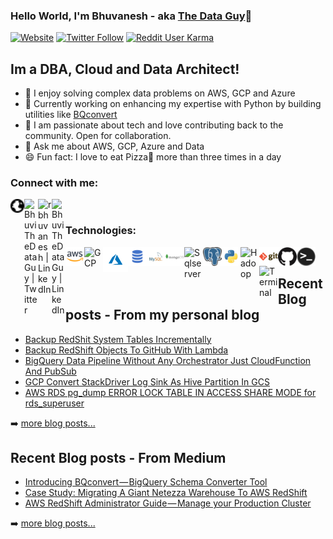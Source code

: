 ### Hello World, I'm Bhuvanesh - aka [The Data Guy](https://thedataguy.in)👋
[![Website](https://img.shields.io/website?label=TheDataGuy.IN&style=for-the-badge&up_message=UP&url=https%3A%2F%2Fthedataguy.in)](https://thedataguy.in)
[![Twitter Follow](https://img.shields.io/twitter/follow/BhuviTheDataGuy?color=%231DA1F2&label=Follow%20me%20on%20Twitter&logo=Twitter&style=for-the-badge)](https://twitter.com/BhuviTheDataGuy)
[![Reddit User Karma](https://img.shields.io/reddit/user-karma/combined/TheSQLadmin?label=Reddit%20Karma&logo=reddit&style=for-the-badge)](https://reddit.com/u/thesqladmin)

## Im a DBA, Cloud and Data Architect!

- 🔭 I enjoy solving complex data problems on AWS, GCP and Azure
- 🌱 Currently working on enhancing my expertise with Python by building utilities like [BQconvert](https://github.com/searceinc/BQconvert)
- 👯 I am passionate about tech and love contributing back to the community. Open for collaboration. 
- 💬 Ask me about AWS, GCP, Azure and Data
- 😄 Fun fact: I love to eat Pizza🍕 more than three times in a day

### Connect with me:

[<img align="left" alt="thedataguy.in" width="22px" src="https://raw.githubusercontent.com/iconic/open-iconic/master/svg/globe.svg" />](https://thedataguy.in)
[<img align="left" alt="BhuviTheDataGuy | Twitter" width="22px" src="https://cdn.jsdelivr.net/npm/simple-icons@v3/icons/twitter.svg" />](https://twitter.com/BhuviTheDataGuy)
[<img align="left" alt="rbhuvanesh | LinkedIn" width="22px" src="https://cdn.jsdelivr.net/npm/simple-icons@v3/icons/linkedin.svg" />](https://www.linkedin.com/in/rbhuvanesh/)
[<img align="left" alt="BhuviTheDataGuy | LinkedIn" width="22px" src="https://cdn.jsdelivr.net/npm/simple-icons@v3/icons/medium.svg" />](https://medium.com/@BhuviTheDataGuy)

<br />

### Technologies:

[<img align="left" alt="AWS" width="30px" src="https://raw.githubusercontent.com/github/explore/fbceb94436312b6dacde68d122a5b9c7d11f9524/topics/aws/aws.png" />]()
[<img align="left" alt="GCP" width="30px" src="https://seeklogo.com/images/G/google-cloud-logo-ADE788217F-seeklogo.com.png" />]()
[<img align="left" alt="Azure" width="40px" src="https://raw.githubusercontent.com/github/explore/80688e429a7d4ef2fca1e82350fe8e3517d3494d/topics/azure/azure.png" />]()
[<img align="left" alt="SQL" width="30px" src="https://raw.githubusercontent.com/github/explore/80688e429a7d4ef2fca1e82350fe8e3517d3494d/topics/sql/sql.png" />]()
[<img align="left" alt="MySQL" width="30px" src="https://raw.githubusercontent.com/github/explore/80688e429a7d4ef2fca1e82350fe8e3517d3494d/topics/mysql/mysql.png" />]()
[<img align="left" alt="MongoDB" width="30px" src="https://raw.githubusercontent.com/github/explore/80688e429a7d4ef2fca1e82350fe8e3517d3494d/topics/mongodb/mongodb.png" />]()
[<img align="left" alt="Sqlserver" width="30px" src="https://seeklogo.com/images/M/microsoft-sql-server-logo-96AF49E2B3-seeklogo.com.png" />]()
[<img align="left" alt="PostgreSQL" width="30px" src="https://raw.githubusercontent.com/github/explore/80688e429a7d4ef2fca1e82350fe8e3517d3494d/topics/postgresql/postgresql.png" />]()
[<img align="left" alt="Python" width="30px" src="https://raw.githubusercontent.com/github/explore/80688e429a7d4ef2fca1e82350fe8e3517d3494d/topics/python/python.png" />]()
[<img align="left" alt="Hadoop" width="30px" src="https://seeklogo.com/images/H/hadoop-logo-D36814CB84-seeklogo.com.png" />]()
[<img align="left" alt="Git" width="30px" src="https://raw.githubusercontent.com/github/explore/80688e429a7d4ef2fca1e82350fe8e3517d3494d/topics/git/git.png" />]()
[<img align="left" alt="GitHub" width="30px" src="https://raw.githubusercontent.com/github/explore/78df643247d429f6cc873026c0622819ad797942/topics/github/github.png" />]()
[<img align="left" alt="Terminal" width="30px" src="https://raw.githubusercontent.com/github/explore/80688e429a7d4ef2fca1e82350fe8e3517d3494d/topics/terminal/terminal.png" />]()
[<img align="left" alt="Terminal" width="30px" src="https://seeklogo.com/images/E/elasticsearch-logo-C75C4578EC-seeklogo.com.png" />]()

<br />

##  Recent Blog posts - From my personal blog
<!-- BLOG-POST-LIST:START -->
- [Backup RedShit System Tables Incrementally](https://thedataguy.in/backup-redshit-system-tables-incrementally/)
- [Backup RedShift Objects To GitHub With Lambda](https://thedataguy.in/backup-redshift-objects-to-github-with-lambda/)
- [BigQuery Data Pipeline Without Any Orchestrator Just CloudFunction And PubSub](https://thedataguy.in/bigquery-data-pipeline-without-any-orchestrator-just-cloudfunction-pubsub/)
- [GCP Convert StackDriver Log Sink As Hive Partition In GCS](https://thedataguy.in/gcp-convert-stackdriver-log-sink-hive-partition-in-gcs/)
- [AWS RDS pg_dump ERROR LOCK TABLE IN ACCESS SHARE MODE for rds_superuser](https://thedataguy.in/aws-rds-pg_dump-error-lock-table-access-share-mode/)
<!-- BLOG-POST-LIST:END -->

➡️ [more blog posts...](https://thedataguy.in)

##  Recent Blog posts - From Medium
<!-- MEDIUM-POST-LIST:START -->
- [Introducing BQconvert — BigQuery Schema Converter Tool](https://medium.com/searce/introducing-bqconvert-bigquery-schema-converter-tool-a6e1f02d33e1?source=rss-a91d41722a05------2)
- [Case Study: Migrating A Giant Netezza Warehouse To AWS RedShift](https://medium.com/searce/case-study-migrating-a-giant-netezza-warehouse-to-aws-redshift-fe41391e2f65?source=rss-a91d41722a05------2)
- [AWS RedShift Administrator Guide — Manage your Production Cluster](https://medium.com/searce/aws-redshift-administrator-guide-manage-your-production-cluster-c720cde43474?source=rss-a91d41722a05------2)
<!-- MEDIUM-POST-LIST:END -->

➡️ [more blog posts...](https://medium.com/Bhuvithedataguy)